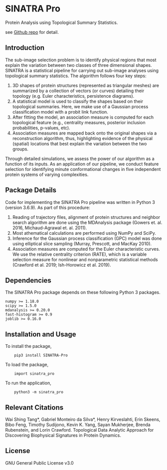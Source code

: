 # SINATRA Pro 

Protein Analysis using Topological Summary Statistics.

see [Github repo](https://github.com/lcrawlab/SINATRA-Pro) for detail.

## Introduction

The sub-image selection problem is to identify physical regions that most explain the variation between two classes of three dimensional shapes. SINATRA is a statistical pipeline for carrying out sub-image analyses using topological summary statistics. The algorithm follows four key steps:

1. 3D shapes of protein structures (represented as triangular meshes) are summarized by a collection of vectors (or curves) detailing their topology (e.g. Euler characteristics, persistence diagrams).
2. A statistical model is used to classify the shapes based on their topological summaries. Here, we make use of a Gaussian process classification model with a probit link function.
3. After fitting the model, an association measure is computed for each topological feature (e.g., centrality measures, posterior inclusion probabilities, p-values, etc).
4. Association measures are mapped back onto the original shapes via a reconstruction algorithm, thus, highlighting evidence of the physical (spatial) locations that best explain the variation between the two groups.

Through detailed simulations, we assess the power of our algorithm as a function of its inputs. As an application of our pipeline, we conduct feature selection for identifying minute conformational changes in five independent protein systems of varying complexities.

## Package Details

Code for implementing the SINATRA Pro pipeline was written in Python 3 (version 3.6.9). As part of this procedure:

1. Reading of trajectory files, alignment of protein structures and neighbor search algorithm are done using the MDAnalysis package (Gowers et. al. 2016, Michaud-Agrawal et. al. 2011).
2. Most athematical calculations are performed using NumPy and SciPy.
3. Inference for the Gaussian process classification (GPC) model was done using elliptical slice sampling (Murray, Prescott, and MacKay 2010).
4. Association measures are computed for the Euler characteristic curves. We use the relative centrality criterion (RATE), which is a variable selection measure for nonlinear and nonparametric statistical methods (Crawford et al. 2019; Ish-Horowicz et al. 2019).

## Dependencies

The SINATRA Pro package depends on these following Python 3 packages.

    numpy >= 1.18.0
    scipy >= 1.5.0
    mdanalysis >= 0.20.0
    fast-histogram >= 0.9
    joblib >= 0.16.0

## Installation and Usage

To install the package, 

        pip3 install SINATRA-Pro

To load the package, 

        import sinatra_pro 

To run the application,

        python3 -m sinatra_pro

## Relevant Citations

Wai Shing Tang*, Gabriel Monteiro da Silva*, Henry Kirveslahti, Erin Skeens, Bibo Feng, Timothy Sudijono, Kevin K. Yang, Sayan Mukherjee, Brenda Rubenstein, and Lorin Crawford. Topological Data Analytic Approach for Discovering Biophysical Signatures in Protein Dynamics.

## License

GNU General Public License v3.0


